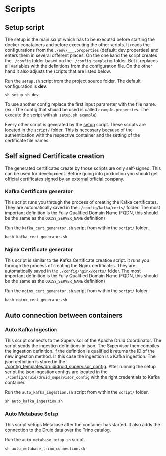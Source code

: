 # Scripts

## Setup script <a name="setup"></a>

The setup is the main script which has to be executed before starting the docker conatainers and before executing the other scripts.
It reads the configurations from the `./env/___.properties` (default: dev.properties) and enters them in several different places.
On the one hand the script creates the `./config` folder based on the `./config_templates` folder. But it replaces all variables with the definitions from the configuration file.
On the other hand it also adjusts the scripts that are listed below.

Run the `setup.sh` script from the project source folder. The default vonfiguration is **dev**.

```
sh setup.sh dev
```

To use another config replace the first input parameter with the file name.
(ex.: The config that should be used is called `example.properties`. The execute the script with `sh setup.sh example`)

Every other script is generated by the [setup](#setup) script. These scripts are located in the `script/` folder.
This is necessary because of the authentication with the respective container and the setting of the certificate file names

## Self signed Certificate creation<a name="CertCreation"></a>

The generated certificates create by those scripts are only self-signed. 
This can be used for development. Before going into production you should get official certificates signed by an external official company.

### Kafka Certificate generator

This script runs you through the process of creating the Kafka certificates. They are automatically saved in the `./config/kafka/certs/` folder.
The most important definition is the Fully Qualified Domain Name (FQDN, this should be the same as the `ODISS_SERVER_NAME` definition)

Run the `kafka_cert_generator.sh` script from within the `script/` folder.

```
bash kafka_cert_generator.sh
```

### Nginx Certificate generator

This script is similar to the Kafka Certificate creation script. It runs you through the process of creating the Nginx certificates. They are automatically saved in the `./config/nginx/certs/` folder.
The most important definition is the Fully Qualified Domain Name (FQDN, this should be the same as the `ODISS_SERVER_NAME` definition)

Run the `nginx_cert_generator.sh` script from within the `script/` folder.

```
bash nginx_cert_generator.sh
```

## Auto connection between containers

### Auto Kafka Ingestion

This script connects to the Supervisor of the Apache Druid Coordinator. The script sends the ingestion definitions in json.
The Supervisor then compiles the ingestion definition. If the definition is qualified it returns the ID of the new ingestion method.
In this case the ingestion is a Kafka ingestion. The json definition is stored in the [./config_templates/druid/druid_supervisor_config](../config_templates/druid/druid_supervisor_config).
After running the setup script the json ingestion configs are located in the `./config/druid/druid_supervisor_config` with the right credentials to Kafka container.

Run the `auto_kafka_ingestion.sh` script from within the `script/` folder.

```
sh auto_kafka_ingestion.sh
```

### Auto Metabase Setup

This script setups Metabase after the container has started. 
It also adds the connection to the Druid data over the Trino catalog. 

Run the `auto_metabase_setup.sh` script.

```
sh auto_metabase_trino_connection.sh
```